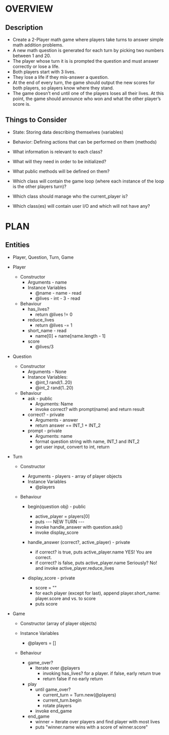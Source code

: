 # OVERVIEW

## Description
- Create a 2-Player math game where players take turns to answer simple math addition problems. 
- A new math question is generated for each turn by picking two numbers between 1 and 20. 
- The player whose turn it is is prompted the question and must answer correctly or lose a life.
- Both players start with 3 lives. 
- They lose a life if they mis-answer a question. 
- At the end of every turn, the game should output the new scores for both players, so players know where they stand.
- The game doesn’t end until one of the players loses all their lives. At this point, the game should announce who won and what the other player’s score is.

## Things to Consider
- State: Storing data describing themselves (variables)
- Behavior: Defining actions that can be performed on them (methods)

- What information is relevant to each class?
- What will they need in order to be initialized?
- What public methods will be defined on them?

- Which class will contain the game loop (where each instance of the loop is the other players turn)?
- Which class should manage who the current_player is?
- Which class(es) will contain user I/O and which will not have any?

# PLAN

## Entities
- Player, Question, Turn, Game

- Player
  - Constructor
    - Arguments - name
    - Instance Variables
      - @name - name - read
      - @lives - int - 3 - read
  - Behaviour
    - has_lives?
      - return @lives != 0
    - reduce_lives
      - return @lives -= 1
    - short_name - read
      - name[0] + name[name.length - 1]
    - score
      - @lives/3

- Question
  - Constructor
    - Arguments - None
    - Instance Variables:
      - @int_1 rand(1..20)
      - @int_2 rand(1..20)
  - Behaviour
    - ask - public
      - Arguments: Name
      - invoke correct? with prompt(name) and return result
    - correct? - private
      - Arguments - answer
      - return answer == INT_1 + INT_2
    - prompt - private
      - Arguments: name
      - format question string with name, INT_1 and INT_2
      - get user input, convert to int, return

- Turn
  - Constructor
    - Arguments - players - array of player objects
    - Instance Variables 
      - @players

  - Behaviour
    - begin(question obj) - public
      - active_player = players[0]
      - puts --- NEW TURN ---
      - invoke handle_answer with question.ask()
      - invoke display_score
    
    - handle_answer (correct?, active_player) - private
      - if correct? is true, puts active_player.name YES! You are correct.
      - if correct? is false, puts active_player.name Seriously? No! and invoke active_player.reduce_lives

    - display_score - private
      - score = ""
      - for each player (except for last), append player.short_name: player.score and vs. to score
      - puts score

- Game
  - Constructor (array of player objects)
  - Instance Variables
    - @players = []

  - Behaviour
    - game_over?
      - Iterate over @players 
        - invoking has_lives? for a player.  if false, early return true
        - return false if no early return
    - play
      - until game_over?
        - current_turn = Turn.new(@players)
        - current_turn.begin
        - rotate players
      - invoke end_game
    - end_game
      - winner = iterate over players and find player with most lives
      - puts "winner.name wins with a score of winner.score"




